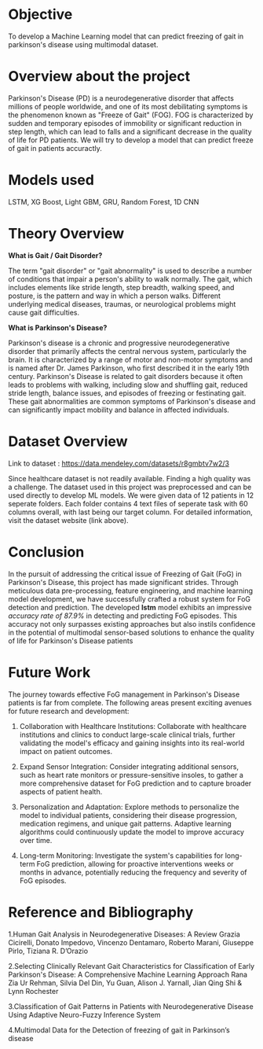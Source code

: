 # Objective
To develop a Machine Learning model that can predict freezing of gait in parkinson's disease using multimodal dataset.


# Overview about the project
Parkinson's Disease (PD) is a neurodegenerative disorder that affects millions of people worldwide, and one of its most debilitating symptoms is the phenomenon known as "Freeze of Gait" (FOG). FOG is characterized by sudden and temporary episodes of immobility or significant reduction in step length, which can lead to falls and a significant decrease in the quality of life for PD patients.
We will try to develop a model that can predict freeze of gait in patients accuractly.

# Models used
LSTM, XG Boost, Light GBM, GRU, Random Forest, 1D CNN

# Theory Overview
**What is Gait / Gait Disorder?**

The term "gait disorder" or "gait abnormality" is used to describe a number of conditions that impair a person's ability to walk normally. 
The gait, which includes elements like stride length, step breadth, walking speed, and posture, is the pattern and way in which a person walks. Different underlying medical diseases, traumas, or neurological problems might cause gait difficulties.

**What is Parkinson's Disease?**

Parkinson's disease is a chronic and progressive neurodegenerative disorder that primarily affects the central nervous system, particularly the brain. It is characterized by a range of motor and non-motor symptoms and is named after Dr. James Parkinson, who first described it in the early 19th century.
Parkinson's Disease is related to gait disorders because it often leads to problems with walking, including slow and shuffling gait, reduced stride length, balance issues, and episodes of freezing or festinating gait. These gait abnormalities are common symptoms of Parkinson's disease and can significantly impact mobility and balance in affected individuals.

# Dataset Overview
Link to dataset : https://data.mendeley.com/datasets/r8gmbtv7w2/3

Since healthcare dataset is not readily available. Finding a high quality was a challenge. The dataset used in this project was preprocessed and can be used directly to develop ML models.
We were given data of 12 patients in 12 seperate folders. Each folder contains 4 text files of seperate task with 60 columns overall, with last being our target column.
For detailed information, visit the dataset website (link above).

# Conclusion
In the pursuit of addressing the critical issue of Freezing of Gait (FoG) in Parkinson's Disease, this project has made significant strides. Through meticulous data pre-processing, feature engineering, and machine learning model development, we have successfully crafted a robust system for FoG detection and prediction.
The developed **lstm** model exhibits an impressive _accuracy rate of 87.9%_ in detecting and predicting FoG episodes. This accuracy not only surpasses existing approaches but also instils confidence in the potential of multimodal sensor-based solutions to enhance the quality of life for Parkinson's Disease patients

# Future Work
The journey towards effective FoG management in Parkinson's Disease patients is far from complete. The following areas present exciting avenues for future research and development:
1.	Collaboration with Healthcare Institutions: Collaborate with healthcare institutions and clinics to conduct large-scale clinical trials, further validating the model's efficacy and gaining insights into its real-world impact on patient outcomes.

2.	Expand Sensor Integration: Consider integrating additional sensors, such as heart rate monitors or pressure-sensitive insoles, to gather a more comprehensive dataset for FoG prediction and to capture broader aspects of patient health.

3.	Personalization and Adaptation: Explore methods to personalize the model to individual patients, considering their disease progression, medication regimens, and unique gait patterns. Adaptive learning algorithms could continuously update the model to improve accuracy over time.

4.	Long-term Monitoring: Investigate the system's capabilities for long-term FoG prediction, allowing for proactive interventions weeks or months in advance, potentially reducing the frequency and severity of FoG episodes.

# Reference and Bibliography
1.Human Gait Analysis in Neurodegenerative Diseases: A Review
Grazia Cicirelli, Donato Impedovo, Vincenzo Dentamaro, Roberto Marani, Giuseppe Pirlo, Tiziana R. D’Orazio

2.Selecting Clinically Relevant Gait Characteristics for Classification of Early Parkinson's Disease: A Comprehensive Machine Learning Approach
Rana Zia Ur Rehman, Silvia Del Din, Yu Guan, Alison J. Yarnall, Jian Qing Shi & Lynn Rochester

3.Classification of Gait Patterns in Patients with Neurodegenerative Disease Using Adaptive
Neuro-Fuzzy Inference System

4.Multimodal Data for the Detection of freezing of gait in Parkinson’s disease


